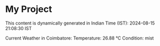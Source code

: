 # My Project

This content is dynamically generated in Indian Time (IST): 2024-08-15 21:08:30 IST


Current Weather in Coimbatore:
Temperature: 26.88 °C
Condition: mist
